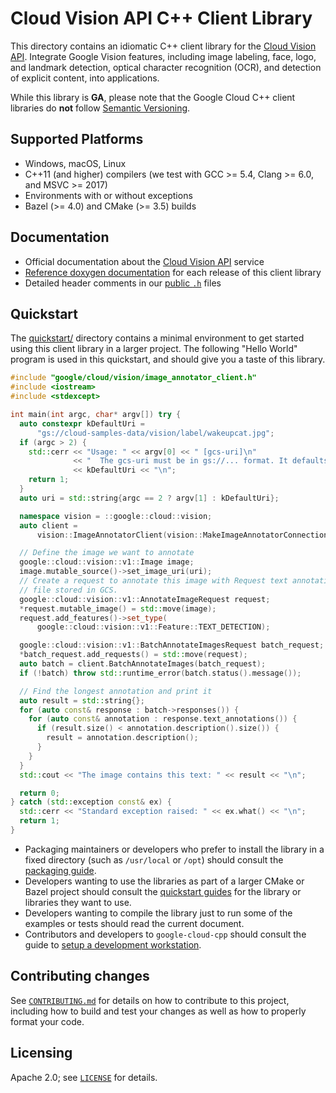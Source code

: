 # Cloud Vision API C++ Client Library

This directory contains an idiomatic C++ client library for the
[Cloud Vision API][cloud-service-docs]. Integrate Google Vision
features, including image labeling, face, logo, and landmark detection, optical
character recognition (OCR), and detection of explicit content, into
applications.

While this library is **GA**, please note that the Google Cloud C++ client libraries do **not** follow
[Semantic Versioning](https://semver.org/).

## Supported Platforms

* Windows, macOS, Linux
* C++11 (and higher) compilers (we test with GCC >= 5.4, Clang >= 6.0, and
  MSVC >= 2017)
* Environments with or without exceptions
* Bazel (>= 4.0) and CMake (>= 3.5) builds

## Documentation

* Official documentation about the [Cloud Vision API][cloud-service-docs] service
* [Reference doxygen documentation][doxygen-link] for each release of this
  client library
* Detailed header comments in our [public `.h`][source-link] files

[cloud-service-docs]: https://cloud.google.com/vision
[doxygen-link]: https://googleapis.dev/cpp/google-cloud-vision/latest/
[source-link]: https://github.com/googleapis/google-cloud-cpp/tree/main/google/cloud/vision

## Quickstart

The [quickstart/](quickstart/README.md) directory contains a minimal environment
to get started using this client library in a larger project. The following
"Hello World" program is used in this quickstart, and should give you a taste of
this library.

<!-- inject-quickstart-start -->
```cc
#include "google/cloud/vision/image_annotator_client.h"
#include <iostream>
#include <stdexcept>

int main(int argc, char* argv[]) try {
  auto constexpr kDefaultUri =
      "gs://cloud-samples-data/vision/label/wakeupcat.jpg";
  if (argc > 2) {
    std::cerr << "Usage: " << argv[0] << " [gcs-uri]\n"
              << "  The gcs-uri must be in gs://... format. It defaults to "
              << kDefaultUri << "\n";
    return 1;
  }
  auto uri = std::string{argc == 2 ? argv[1] : kDefaultUri};

  namespace vision = ::google::cloud::vision;
  auto client =
      vision::ImageAnnotatorClient(vision::MakeImageAnnotatorConnection());

  // Define the image we want to annotate
  google::cloud::vision::v1::Image image;
  image.mutable_source()->set_image_uri(uri);
  // Create a request to annotate this image with Request text annotations for a
  // file stored in GCS.
  google::cloud::vision::v1::AnnotateImageRequest request;
  *request.mutable_image() = std::move(image);
  request.add_features()->set_type(
      google::cloud::vision::v1::Feature::TEXT_DETECTION);

  google::cloud::vision::v1::BatchAnnotateImagesRequest batch_request;
  *batch_request.add_requests() = std::move(request);
  auto batch = client.BatchAnnotateImages(batch_request);
  if (!batch) throw std::runtime_error(batch.status().message());

  // Find the longest annotation and print it
  auto result = std::string{};
  for (auto const& response : batch->responses()) {
    for (auto const& annotation : response.text_annotations()) {
      if (result.size() < annotation.description().size()) {
        result = annotation.description();
      }
    }
  }
  std::cout << "The image contains this text: " << result << "\n";

  return 0;
} catch (std::exception const& ex) {
  std::cerr << "Standard exception raised: " << ex.what() << "\n";
  return 1;
}
```
<!-- inject-quickstart-end -->

* Packaging maintainers or developers who prefer to install the library in a
  fixed directory (such as `/usr/local` or `/opt`) should consult the
  [packaging guide](/doc/packaging.md).
* Developers wanting to use the libraries as part of a larger CMake or Bazel
  project should consult the [quickstart guides](#quickstart) for the library
  or libraries they want to use.
* Developers wanting to compile the library just to run some of the examples or
  tests should read the current document.
* Contributors and developers to `google-cloud-cpp` should consult the guide to
  [setup a development workstation][howto-setup-dev-workstation].

[howto-setup-dev-workstation]: /doc/contributor/howto-guide-setup-development-workstation.md

## Contributing changes

See [`CONTRIBUTING.md`](/CONTRIBUTING.md) for details on how to
contribute to this project, including how to build and test your changes
as well as how to properly format your code.

## Licensing

Apache 2.0; see [`LICENSE`](/LICENSE) for details.
